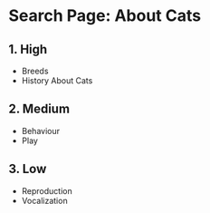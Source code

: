 # Search Page: About Cats

## 1. High

- Breeds
- History About Cats

## 2. Medium

- Behaviour
- Play

## 3. Low


- Reproduction
- Vocalization